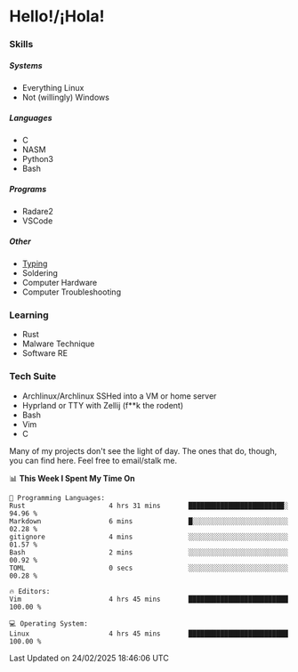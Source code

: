 # Hello!/¡Hola!

### Skills

##### Systems

- Everything Linux
- Not (willingly) Windows

##### Languages

- C
- NASM
- Python3
- Bash

##### Programs

- Radare2
- VSCode

##### Other

- [Typing](https://monkeytype.com/profile/IngenuineIntel)
- Soldering
- Computer Hardware
- Computer Troubleshooting

### Learning

- Rust
- Malware Technique
- Software RE

### Tech Suite

- Archlinux/Archlinux SSHed into a VM or home server
- Hyprland or TTY with Zellij (f**k the rodent)
- Bash
- Vim
- C

Many of my projects don't see the light of day. The ones that do, though, you
can find here. Feel free to email/stalk me.

<!--START_SECTION:waka-->
📊 **This Week I Spent My Time On** 

```text
💬 Programming Languages: 
Rust                     4 hrs 31 mins       ████████████████████████░   94.96 % 
Markdown                 6 mins              █░░░░░░░░░░░░░░░░░░░░░░░░   02.28 % 
gitignore                4 mins              ░░░░░░░░░░░░░░░░░░░░░░░░░   01.57 % 
Bash                     2 mins              ░░░░░░░░░░░░░░░░░░░░░░░░░   00.92 % 
TOML                     0 secs              ░░░░░░░░░░░░░░░░░░░░░░░░░   00.28 % 

🔥 Editors: 
Vim                      4 hrs 45 mins       █████████████████████████   100.00 % 

💻 Operating System: 
Linux                    4 hrs 45 mins       █████████████████████████   100.00 % 
```


 Last Updated on 24/02/2025 18:46:06 UTC
<!--END_SECTION:waka-->
